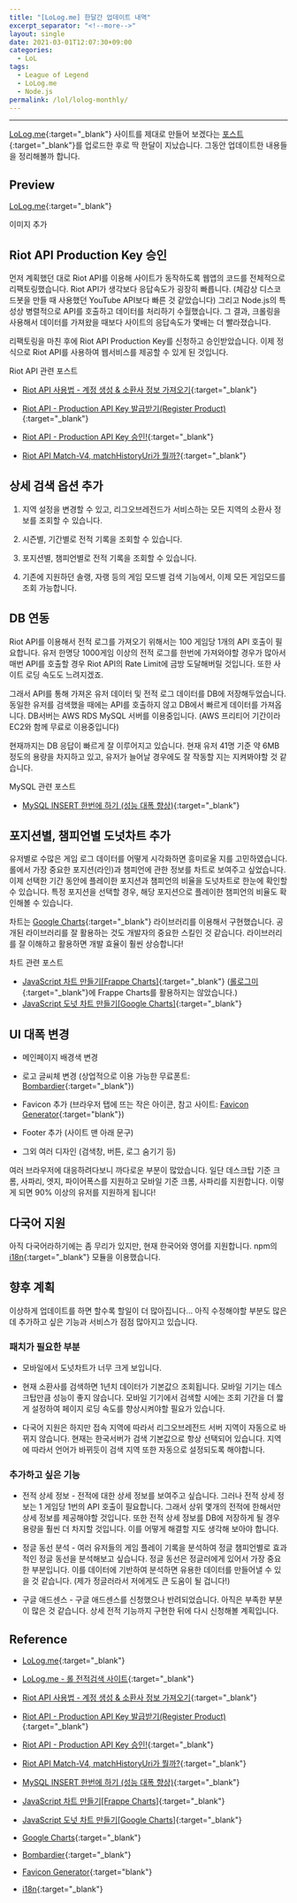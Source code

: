 ```yaml
---
title: "[LoLog.me] 한달간 업데이트 내역"
excerpt_separator: "<!--more-->"
layout: single
date: 2021-03-01T12:07:30+09:00
categories:
  - LoL
tags:
  - League of Legend
  - LoLog.me
  - Node.js
permalink: /lol/lolog-monthly/
---
```

---
[LoLog.me](https://lolog.me/){:target="_blank"} 사이트를 제대로 만들어 보겠다는 [포스트](/lol/lolog-me){:target="_blank"}를 업로드한 후로 딱 한달이 지났습니다. 그동안 업데이트한 내용들을 정리해볼까 합니다.
<!--more-->

## Preview
[LoLog.me](https://lolog.me/){:target="_blank"}

이미지 추가

## Riot API Production Key 승인
먼저 계획했던 대로 Riot API를 이용해 사이트가 동작하도록 웹앱의 코드를 전체적으로 리팩토링했습니다. Riot API가 생각보다 응답속도가 굉장히 빠릅니다. (체감상 디스코드봇을 만들 때 사용했던 YouTube API보다 빠른 것 같았습니다) 그리고 Node.js의 특성상 병렬적으로 API를 호출하고 데이터를 처리하기 수월했습니다. 그 결과, 크롤링을 사용해서 데이터를 가져왔을 때보다 사이트의 응답속도가 몇배는 더 빨라졌습니다.

리팩토링을 마친 후에 Riot API Production Key를 신청하고 승인받았습니다. 이제 정식으로 Riot API를 사용하여 웹서비스를 제공할 수 있게 된 것입니다.

Riot API 관련 포스트
* [Riot API 사용법 - 계정 생성 & 소환사 정보 가져오기](/lol/riot-api/){:target="_blank"}

* [Riot API - Production API Key 발급받기(Register Product)](/lol/production-key/){:target="_blank"}

* [Riot API - Production API Key 승인!](/lol/production-key-approved/){:target="_blank"}

* [Riot API Match-V4, matchHistoryUri가 뭘까?](/lol/riot-matchhistoryuri//){:target="_blank"}

## 상세 검색 옵션 추가
1. 지역 설정을 변경할 수 있고, 리그오브레전드가 서비스하는 모든 지역의 소환사 정보를 조회할 수 있습니다.

2. 시즌별, 기간별로 전적 기록을 조회할 수 있습니다.

3. 포지션별, 챔피언별로 전적 기록을 조회할 수 있습니다.

4. 기존에 지원하던 솔랭, 자랭 등의 게임 모드별 검색 기능에서, 이제 모든 게임모드를 조회 가능합니다.

## DB 연동
Riot API를 이용해서 전적 로그를 가져오기 위해서는 100 게임당 1개의 API 호출이 필요합니다. 유저 한명당 1000게임 이상의 전적 로그를 한번에 가져와야할 경우가 많아서 매번 API를 호출할 경우 Riot API의 Rate Limit에 금방 도달해버릴 것입니다. 또한 사이트 로딩 속도도 느려지겠죠.

그래서 API를 통해 가져온 유저 데이터 및 전적 로그 데이터를 DB에 저장해두었습니다. 동일한 유저를 검색했을 때에는 API를 호출하지 않고 DB에서 빠르게 데이터를 가져옵니다. DB서버는 AWS RDS MySQL 서버를 이용중입니다. (AWS 프리티어 기간이라 EC2와 함께 무료로 이용중입니다)

현재까지는 DB 응답이 빠르게 잘 이루어지고 있습니다. 현재 유저 41명 기준 약 6MB 정도의 용량을 차지하고 있고, 유저가 늘어날 경우에도 잘 작동할 지는 지켜봐야할 것 같습니다.

MySQL 관련 포스트
* [MySQL INSERT 한번에 하기 (성능 대폭 향상)](/mysql/insert-multi/){:target="_blank"}

## 포지션별, 챔피언별 도넛차트 추가
유저별로 수많은 게임 로그 데이터를 어떻게 시각화하면 흥미로울 지를 고민하였습니다. 롤에서 가장 중요한 포지션(라인)과 챔피언에 관한 정보를 차트로 보여주고 싶었습니다. 이제 선택한 기간 동안에 플레이한 포지션과 챔피언의 비율을 도넛차트로 한눈에 확인할 수 있습니다. 특정 포지션을 선택할 경우, 해당 포지션으로 플레이한 챔피언의 비율도 확인해볼 수 있습니다.

차트는 [Google Charts](https://developers.google.com/chart){:target="_blank"} 라이브러리를 이용해서 구현했습니다. 공개된 라이브러리를 잘 활용하는 것도 개발자의 중요한 스킬인 것 같습니다. 라이브러리를 잘 이해하고 활용하면 개발 효율이 훨씬 상승합니다!

차트 관련 포스트
* [JavaScript 차트 만들기[Frappe Charts]](/js/frappe-charts/){:target="_blank"} ([롤로그미](https://lolog.me){:target="_blank"}에 Frappe Charts를 활용하지는 않았습니다.)
* [JavaScript 도넛 차트 만들기[Google Charts]](/js/charts-donut/){:target="_blank"}

## UI 대폭 변경
* 메인페이지 배경색 변경

* 로고 글씨체 변경 (상업적으로 이용 가능한 무료폰트: [Bombardier](https://www.1001freefonts.com/bombardier.font){:target="_blank"})

* Favicon 추가 (브라우저 탭에 뜨는 작은 아이콘, 참고 사이트: [Favicon Generator](https://realfavicongenerator.net/){:target="blank"})

* Footer 추가 (사이트 맨 아래 문구)

* 그외 여러 디자인 (검색창, 버튼, 로그 숨기기 등)

여러 브라우저에 대응하려다보니 까다로운 부분이 많았습니다. 일단 데스크탑 기준 크롬, 사파리, 엣지, 파이어폭스를 지원하고 모바일 기준 크롬, 사파리를 지원합니다. 이렇게 되면 90% 이상의 유저를 지원하게 됩니다!

## 다국어 지원
아직 다국어라하기에는 좀 무리가 있지만, 현재 한국어와 영어를 지원합니다. npm의 [i18n](https://www.npmjs.com/package/i18n){:target="_blank"} 모듈을 이용했습니다.

## 향후 계획
이상하게 업데이트를 하면 할수록 할일이 더 많아집니다... 아직 수정해야할 부분도 많은데 추가하고 싶은 기능과 서비스가 점점 많아지고 있습니다.

### 패치가 필요한 부분
* 모바일에서 도넛차트가 너무 크게 보입니다.

* 현재 소환사를 검색하면 1년치 데이터가 기본값으 조회됩니다. 모바일 기기는 데스크탑만큼 성능이 좋지 않습니다. 모바일 기기에서 검색할 시에는 조회 기간을 더 짧게 설정하여 페이지 로딩 속도를 향상시켜야할 필요가 있습니다.

* 다국어 지원은 하지만 접속 지역에 따라서 리그오브레전드 서버 지역이 자동으로 바뀌지 않습니다. 현재는 한국서버가 검색 기본값으로 항상 선택되어 있습니다. 지역에 따라서 언어가 바뀌듯이 검색 지역 또한 자동으로 설정되도록 해야합니다.

### 추가하고 싶은 기능
* 전적 상세 정보 - 전적에 대한 상세 정보를 보여주고 싶습니다. 그러나 전적 상세 정보는 1 게임당 1번의 API 호출이 필요합니다. 그래서 상위 몇개의 전적에 한해서만 상세 정보를 제공해야할 것입니다. 또한 전적 상세 정보를 DB에 저장하게 될 경우 용량을 훨씬 더 차지할 것입니다. 이를 어떻게 해결할 지도 생각해 보아야 합니다.

* 정글 동선 분석 - 여러 유저들의 게임 플레이 기록을 분석하여 정글 챔피언별로 효과적인 정글 동선을 분석해보고 싶습니다. 정글 동선은 정글러에게 있어서 가장 중요한 부분입니다. 이를 데이터에 기반하여 분석하면 유용한 데이터를 만들어낼 수 있을 것 같습니다. (제가 정글러라서 저에게도 큰 도움이 될 겁니다!)

* 구글 애드센스 - 구글 애드센스를 신청했으나 반려되었습니다. 아직은 부족한 부분이 많은 것 같습니다. 상세 전적 기능까지 구현한 뒤에 다시 신청해볼 계획입니다.

## Reference
* [LoLog.me](https://lolog.me/){:target="_blank"}

* [LoLog.me - 롤 전적검색 사이트](/lol/lolog-me){:target="_blank"}

* [Riot API 사용법 - 계정 생성 & 소환사 정보 가져오기](/lol/riot-api/){:target="_blank"}

* [Riot API - Production API Key 발급받기(Register Product)](/lol/production-key/){:target="_blank"}

* [Riot API - Production API Key 승인!](/lol/production-key-approved/){:target="_blank"}

* [Riot API Match-V4, matchHistoryUri가 뭘까?](/lol/riot-matchhistoryuri//){:target="_blank"}

* [MySQL INSERT 한번에 하기 (성능 대폭 향상)](/mysql/insert-multi/){:target="_blank"}

* [JavaScript 차트 만들기[Frappe Charts]](/js/frappe-charts/){:target="_blank"}

* [JavaScript 도넛 차트 만들기[Google Charts]](/js/charts-donut/){:target="_blank"}

* [Google Charts](https://developers.google.com/chart){:target="_blank"}

* [Bombardier](https://www.1001freefonts.com/bombardier.font){:target="_blank"}

* [Favicon Generator](https://realfavicongenerator.net/){:target="blank"}

* [i18n](https://www.npmjs.com/package/i18n){:target="_blank"}